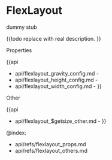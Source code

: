 FlexLayout 
=============


dummy stub

{{todo replace with real description. }}



<div class='h2'>Properties</div>

{{api
- api/flexlayout_gravity_config.md - 
- api/flexlayout_height_config.md - 
- api/flexlayout_width_config.md - 
}}





<div class='h2'>Other</div>


{{api
- api/flexlayout_$getsize_other.md - 
}}


@index:
- api/refs/flexlayout_props.md
- api/refs/flexlayout_others.md


